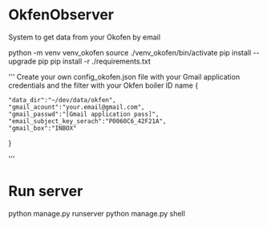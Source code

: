 # OkfenObserver
System to get data from your Okofen by email


python -m venv venv_okofen
source ./venv_okofen/bin/activate
pip install --upgrade pip
pip install -r ./requirements.txt



'''
Create your own config_okofen.json file with your Gmail application credentials and the filter with your Okfen boiler ID name
{
    
    "data_dir":"~/dev/data/okfen",
    "gmail_acount":"your.email@gmail.com",
    "gmail_passwd":"[Gmail application pass]",
    "email_subject_key_serach":"P0060C6_42F21A",
    "gmail_box":"INBOX"    
}

'''


# Run server
python manage.py runserver
python manage.py shell